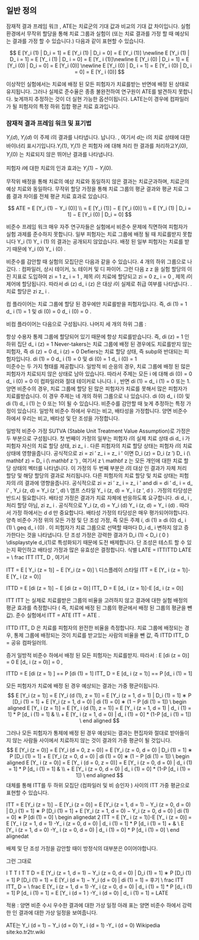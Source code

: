 ## 일반 정의

잠재적 결과 프레임 워크 , ATE는 치료군의 기대 값과 비교의 기대 값 차이입니다. 실험 환경에서 무작위 할당을 통해 치료 그룹과 실험이 (또는 치료 결과를 가정 할 때 예상되는 결과를 가정 할 수 있습니다.) 다음과 같이 표현할 수 있습니다.

$$
E [Y_i (1) | D_i = 1] = E [Y_i (1) | D_i = 0] = E [Y_i (1)] \newline
 E [Y_i (1) | D_ i = 1] = E [Y_ i (1) | D_ i = 0] = E [Y_ i (1)]\newline
E [Y_i (0) | D_i = 1] = E [Y_i (0) | D_i = 0] = E [Y_i (0)] \newline
E [Y_i (0) | D_ i = 1] = E [Y_ i (0) | D_ i = 0] = E [Y_ i (0)]
$$

이상적인 실험에서는 치료에 배정 된 모든 피험자가 치료를받는 반면에 배정 된 상태로 유지됩니다. 그러나 실제로 준수율은 종종 불완전하여 연구원이 ATE를 발견하지 못합니다. 늦게까지 추정하는 것이 더 실현 가능한 옵션이됩니다. LATE는이 경우에 컴파일러가 될 피험자의 특정 하위 집합 평균 치료 효과입니다.

### 잠재적 결과 프레임 워크 및 표기법
$Y_i (d), \;  Y_ i (d)$ 이 주제 i의 결과를 나타냅니다. 납니다. , 여기서 d는 i의 치료 상태에 대한 바이너리 표시기입니다.$Y_i (1), \;  Y_ i (1)$ 은 피험자 i에 대해 처리 한 결과를 처리하고$Y_i (0), \;  Y_ i (0)$ 는 치료되지 않은 뛰어난 결과를 나타냅니다.

피험자 $i$에 대한 치료의 인과 효과는 $Y_i (1)-Y_ i (0)$.

무작위 배정을 통해 치료의 예상 치료와 동일하지 않은 결과는 치료군과하며, 치료군의 예상 치료와 동일하다. 무작위 할당 가정을 통해 치료 그룹의 평균 결과와 평균 치료 그룹 결과 차이를 전체 평균 치료 효과로 있습니다.

$$
ATE = E [Y_i (1) − Y_i (0)] \\
= E [Y_i (1)] − E [Y_i (0)] \\
= E [Y_i (1) | D_i = 1] − E [Y_i (0) | D_i = 0] 
$$

비준수 프레임 워크
매우 자주 연구자들은 실험에서 비준수 문제에 직면하여 피험자가 실험 과제를 준수하지 못합니다. 일부 피험자는 치료 그룹에 배정 될 때 치료를받지 못합니다 Y_i (1)  Y_ i (1) 의 결과는 공개되지 않았습니다. 배정 된 일부 피험자는 치료를 받기 때문에 Y_i (0)  Y_ i (0) .

비준수를 감안할 때 실험의 모집단은 다음과 같을 수 있습니다. 4 개의 하위 그룹으로 나갔다. : 컴파일러, 상시 테이커, 노 테이커 및 디 파이어. 그런 다음 z  z 을 실험 할당의 이진 지표로 도입하여 zi = 1  z_ i = 1 , 제목 $i$이 치료에 할당되고 zi = 0  z_ i = 0 , 제목 $i$이 제어에 할당됩니다. 따라서 di (z)  d_ i (z) 은 대상 $i$이 실제로 취급 여부를 나타냅니다. . 치료 할당은 zi  z_ i .

컴 플라이어는 치료 그룹에 할당 된 경우에만 치료를받을 피험자입니다. 즉, di (1) = 1  d_ i (1) = 1 및 di (0) = 0  d_ i (0) = 0 .

비컴 플라이어는 다음으로 구성됩니다. 나머지 세 개의 하위 그룹 :

항상 수용자 통제 그룹에 할당되어 있기 때문에 항상 치료를받습니다. 즉, di (z) = 1 인 하위 집단  d_ i (z) = 1 
Never-takers는 치료 그룹에 배정 된 경우에도 치료를받지 않는 피험자, 즉 di (z) = 0  d_ i (z) = 0 
Defiers는 치료 할당 상태, 즉 subp와 반대되는 피험자입니다. di (1) = 0  d_ i (1) = 0 및 di (0) = 1  d_ i (0) = 1  
미준수는 두 가지 형태를 제공합니다. 일방적 비 순응의 경우, 치료 그룹에 배정 된 많은 피험자가 치료되지 않은 상태로 남아 있습니다. 따라서 주제는 모든 i 에 대해 di (0) = 0  d_ i (0) = 0 이 컴파일러와 절대 테이커로 나니다. i , 반면 di (1) =  d_ i (1) = 0 또는 1. 양면 비준수의 경우, 치료 그룹에 할당 된 많은 피험자가 치료를 못해서 많은 피험자가 치료를받습니다. 이 경우 주제는 네 개의 하위 그룹으로 나 있습니다. di (0)  d_ i (0) 및 di (1)  d_ i (1) 는 0 또는 1이 될 수 있습니다. 비준수를 감안할 때 늦게 추정하는 특정 가정이 있습니다. 일방적 비준수 하에서 우리는 비고, 배타성을 가정합니다. 양면 비준수 하에서 우리는 비고, 배타성 및 단 조성을 가정합니다.

일방적 비준수 가정
SUTVA (Stable Unit Treatment Value Assumption)로 가정은 두 부분으로 구성됩니다.
첫 번째이 가정의 일부는 피험자 $i$의 실제 치료 상태 di  d_ i 가 피험자 자신의 치료 할당 상태, zi  z_ i . 다른 피험자의 치료 할당 상태는 피험자 $i$의 치료 상태에 영향을줍니다. 공식적으로 zi = zi ′  z_ i = z_ i ' 이면 D_i (z) = D_i (z ′)  D_  i (\ mathbf z) = D_ i (\ mathbf z ') , 여기서 z  \ mathbf z 는 모든 개인에 대한 치료 할당 상태의 벡터를 나타냅니다.
이 가정의 두 번째 부분은 $i$의 대상 인 결과가 자체 처리 할당 및 해당 할당의 결과로 처리됩니다. 다른 피험자의 치료 할당 및 치료 상태는 피험자의 $i$의 결과에 영향을줍니다. 공식적으로 zi = zi ′  z_ i = z_ i ' and di = di ′  d_ i = d_ i'  , Y_i (z, d) = Y_i (z ′, d) \ 앰프 스타일 Y_ i (z, d) = Y_ i (z ', d ) .
가정의 타당성은 반드시 필요합니다.
배타성 가정은 결과가 치료 자체에 반응하도록 요구합니다. di  d_ i , 처리 할당 아님, zi  z_ i . 공식적으로 Y_i (z, d) = Y_i (d)  Y_ i (z, d) = Y_ i (d) . 따라서 가정 하에서는 d  d 만 중요합니다. 배타성 가정의 타당성은 매우 평가되어야합니다.
양측 비준수 가정
위의 모든 가정 및
단 조성 가정, 즉 모든 주제 $i$, di (1) ≥ di (0)  d_ i (1) \ geq d_ i (0) . 이 피험자가 치료 그룹으로 선택할 때마다 D_i  d_ i 변하지 않고 증가한다는 것을 나타냅니다. 단 조성 가정은 강력한 결과가 D_i (1) < D_i ( 0 ) \displaystyle d_i(1)로 특성화되기 때문에 도전 배제합니다. 단 조성은 테스트 할 수 있는지 확인하고 배타성 가정과 많은 유효성은 결정합니다.
식별
LATE = ITTITTD  LATE = \ frac ITT ITT_ D , 여기서

ITT = E [ Y_i (z = 1)] − E [Y_i (z = 0)] \ 디스플레이 스타일 ITT = E [Y_ i (z = 1)]-E [Y_ i (z = 0)] 

ITTD = E [di (z = 1)] − E [di (z = 0)]  ITT_ D = E [d_ i (z = 1)]-E [d_ i  (z = 0)] 

ITT  ITT 는 실제로 치료를받은 그룹의 비율을 고려하지 않고 결과에 대한 실험 배정의 평균 효과를 측정합니다 ( 즉, 치료에 배정 된 그룹의 평균에서 배정 된 그룹의 평균을 뺀 값). 준수 실험에서 ITT = ATE  ITT = ATE .

ITTD  ITT_ D 은 치료를 피험자의 완전한 비율을 측정합니다. 치료 그룹에 배정되는 경우, 통제 그룹에 배정되는 것이 치료를 받고있는 사람의 비율을 뺀 값, 즉 ITTD  ITT_ D = 공유 컴파일러의.

증거
일방적 비준수 하에서 배정 된 모든 피험자는 치료를받지. 따라서 : E [di (z = 0)] = 0  E [d_ i (z = 0)] = 0 ,

ITTD = E [di (z = 1) ] == P [di (1) = 1]  ITT_ D = E [d_ i (z = 1)] == P [d_ i (1) = 1] 

모든 피험자가 치료에 배정 된 경우 예상되는 결과는 가중 평균이됩니다.
$$
 E [Y_i (z = 1)] = E [Y_i (d (1), z = 1)] = E [Y_i (z = 1, d = 1) | D_i (1) = 1] ∗ P [D_i (1) = 1] + E [Y_i (z = 1, d = 0) | di (1) = 0] ∗ (1 − P [di (1) = 1])  \ begin aligned  E [Y_ i (z = 1)] = E [Y_  i (d (1), z = 1)] = E [Y_ i (z = 1, d = 1) | d_ i (1) = 1] * P [d_ i (1) = 1] & \\ + E [Y_ i (z = 1, d = 0) | d_ i (1) = 0] * (1-P [d_ i (1) = 1]) \ end aligned 
$$

그러나 모든 피험자가 통제에 배정 된 경우 예상되는 결과는 편집자와 절대로 받아들이지 않는 사람들 사이에서 치료하지 않는 것이 결과의 가중 평균이 될 것입니다.
$$
E [Y_i (z = 0)] = E [Y_i (d = 0, z = 0)] = E [Y_i (z = 0, d = 0) | D_i (1) = 1] ∗ P [D_i (1) = 1] + E [Y_i (z = 0, d = 0) | di (1) = 0] ∗ (1 − P [di (1) = 1])  \ begin aligned  E [Y_ i (z = 0)] = E [Y_  i (d = 0, z = 0)] = E [Y_ i (z = 0, d = 0) | d_ i (1) = 1] * P [d_ i (1) = 1] & \\ + E [Y_ i (z = 0, d = 0) | d_ i (1) = 0] * (1-P [d_ i (1) = 1]) \ end aligned 
$$
대체를 통해 ITT를 두 하위 모집단 (컴파일러 및 비 승인자 ) 사이의 ITT 가중 평균으로 표현할 수 있습니다.

ITT = E [Y_i (z = 1)] − E [Y_i (z = 0)] = E [Y_i (z = 1, d = 1) − Y_i (z = 0, d = 0) | D_i (1) = 1] ∗ P [D_i (1) = 1] + E [Y_i (z = 1, d = 0) − Y_i (z = 0, d = 0) | di (1) = 0] ∗ P [di (1) = 0]  \ begin alignedat 2 ITT = E [Y_ i (z = 1)]-E [Y_ i (z = 0)] = E [Y_ i (z = 1, d = 1) -Y_ i (z = 0, d = 0) | d_ i (1) = 1] * P [d_ i (1) = 1] + & \\ E [Y_ i (z = 1, d = 0) -Y_ i (z = 0, d = 0) | d_ i (1) = 0] * P [d_ i (1) = 0] \ end alignedat 

배제 및 단 조성 가정을 감안할 때이 방정식의 대부분은 0이어야합니다.

그런 그대로

I T T I T T D = E [Y_i (z = 1, d = 1) − Y_i (z = 0, d = 0) | D_i (1) = 1] ∗ P [D_i (1) = 1] P [D_i (1) = 1] = E [Y_i (d = 1) − Y_i (d = 0) | di (1) = 1] = 후기  \ frac ITT ITT_ D = \ frac E [Y_ i (z = 1, d = 1) -Y_ i (z = 0, d = 0) | d_ i (1) = 1] * P [d_ i (1) = 1] P [d_ i (1) = 1] = E [Y_ i (d = 1 ) -Y_ i (d = 0) | d_ i (1) = 1] = LATE 

적용 : 양면 비준 수시 우수한 결과에 대한 가상 일정
아래 표는 양면 비준수 하에서 강력한 인 결과에 대한 가상 일정을 보여줍니다.

ATE는 Y_i (d = 1) − Y_i (d = 0)  Y_ i (d = 1) -Y_ i (d = 0) Wikipedia  site:ko.tr2tr.wiki